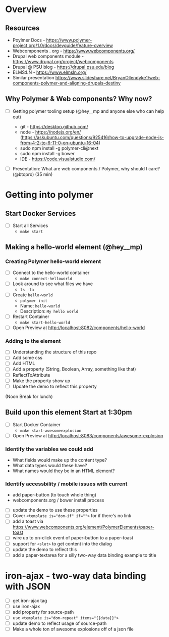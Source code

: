 # Overview

## Resources
- Poylmer Docs - https://www.polymer-project.org/1.0/docs/devguide/feature-overview
- Webcomponents . org - https://www.webcomponents.org/
- Drupal web components module - https://www.drupal.org/project/webcomponents
- Drupal @ PSU blog - https://drupal.psu.edu/blog
- ELMS:LN - https://www.elmsln.org/
- Similar presentation https://www.slideshare.net/BryanOllendyke1/web-components-polymer-and-aligning-drupals-destiny

## Why Polymer & Web components? Why now?
- [ ] Getting polymer tooling setup (@hey__mp and anyone else who can help out)
  - git - https://desktop.github.com/
  - node - https://nodejs.org/en/ (https://askubuntu.com/questions/925416/how-to-upgrade-node-js-from-4-2-to-6-11-0-on-ubuntu-16-04)
  - sudo npm install -g polymer-cli@next
  - sudo npm install -g bower
  - IDE - https://code.visualstudio.com/

- [ ] Presentation: What are web components / Polymer, why should I care? (@btopro) (35 min)

# Getting into polymer

## Start Docker Services
- [ ] Start all Services
  - `make start`

## Making a hello-world element (@hey__mp)

### Creating Polymer hello-world element
- [ ] Connect to the hello-world container
  - `make connect-helloworld`
- [ ] Look around to see what files we have
  - `ls -la`
- [ ] Create `hello-world`
  - `polymer init`
  - Name: `hello-world`
  - Description: `My hello world`
- [ ] Restart Container
  - `make start-hello-world`
- [ ] Open Preview at [http://localhost:8082/components/hello-world](http://localhost:8082/components/hello-world)

### Adding to the element
- [ ] Understanding the structure of this repo
- [ ] Add some css
- [ ] Add HTML
- [ ] Add a property (String, Boolean, Array, something like that)
- [ ] ReflectToAttribute
- [ ] Make the property show up
- [ ] Update the demo to reflect this property

(Noon Break for lunch)

## Build upon this element Start at 1:30pm
- [ ] Start Docker Container
  - `make start-awesomeexplosion`
- [ ] Open Preview at [http://localhost:8083/components/awesome-explosion](http://localhost:8083/components/awesome-explosion)

### Identify the variables we could add
- What fields would make up the content type?
- What data types would these have?
- What names would they be in an HTML element?
### Identify accessbility / mobile issues with current
  - add paper-button (to touch whole thing)
  - webcomponents.org / bower install process

- [ ] update the demo to use these properties
- [ ] Cover `<template is="dom-if" if="">` for if there's no link
- [ ] add a toast via https://www.webcomponents.org/element/PolymerElements/paper-toast
- [ ] wire up to on-click event of paper-button to a paper-toast
- [ ] support for `<slot>` to get content into the dialog
- [ ] update the demo to reflect this
- [ ] add a paper-textarea for a silly two-way data binding example to title

# iron-ajax - two-way data binding with JSON
- [ ] get iron-ajax tag
- [ ] use iron-ajax
- [ ] add property for source-path
- [ ] use `<template is="dom-repeat" items="{{data}}">`
- [ ] update demo to reflect usage of source-path
- [ ] Make a whole ton of awesome explosions off of a json file
